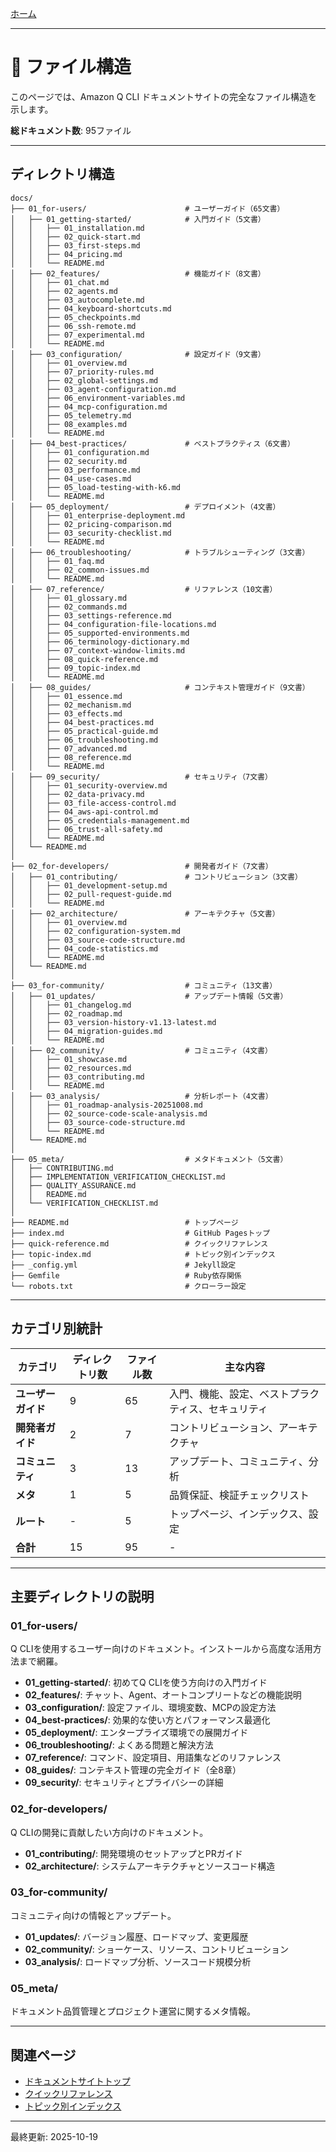 [ホーム](README.md)

---

# 📁 ファイル構造

このページでは、Amazon Q CLI ドキュメントサイトの完全なファイル構造を示します。

**総ドキュメント数**: 95ファイル

---

## ディレクトリ構造

```
docs/
├── 01_for-users/                      # ユーザーガイド（65文書）
│   ├── 01_getting-started/            # 入門ガイド（5文書）
│   │   ├── 01_installation.md
│   │   ├── 02_quick-start.md
│   │   ├── 03_first-steps.md
│   │   ├── 04_pricing.md
│   │   └── README.md
│   ├── 02_features/                   # 機能ガイド（8文書）
│   │   ├── 01_chat.md
│   │   ├── 02_agents.md
│   │   ├── 03_autocomplete.md
│   │   ├── 04_keyboard-shortcuts.md
│   │   ├── 05_checkpoints.md
│   │   ├── 06_ssh-remote.md
│   │   ├── 07_experimental.md
│   │   └── README.md
│   ├── 03_configuration/              # 設定ガイド（9文書）
│   │   ├── 01_overview.md
│   │   ├── 07_priority-rules.md
│   │   ├── 02_global-settings.md
│   │   ├── 03_agent-configuration.md
│   │   ├── 06_environment-variables.md
│   │   ├── 04_mcp-configuration.md
│   │   ├── 05_telemetry.md
│   │   ├── 08_examples.md
│   │   └── README.md
│   ├── 04_best-practices/             # ベストプラクティス（6文書）
│   │   ├── 01_configuration.md
│   │   ├── 02_security.md
│   │   ├── 03_performance.md
│   │   ├── 04_use-cases.md
│   │   ├── 05_load-testing-with-k6.md
│   │   └── README.md
│   ├── 05_deployment/                 # デプロイメント（4文書）
│   │   ├── 01_enterprise-deployment.md
│   │   ├── 02_pricing-comparison.md
│   │   ├── 03_security-checklist.md
│   │   └── README.md
│   ├── 06_troubleshooting/            # トラブルシューティング（3文書）
│   │   ├── 01_faq.md
│   │   ├── 02_common-issues.md
│   │   └── README.md
│   ├── 07_reference/                  # リファレンス（10文書）
│   │   ├── 01_glossary.md
│   │   ├── 02_commands.md
│   │   ├── 03_settings-reference.md
│   │   ├── 04_configuration-file-locations.md
│   │   ├── 05_supported-environments.md
│   │   ├── 06_terminology-dictionary.md
│   │   ├── 07_context-window-limits.md
│   │   ├── 08_quick-reference.md
│   │   ├── 09_topic-index.md
│   │   └── README.md
│   ├── 08_guides/                     # コンテキスト管理ガイド（9文書）
│   │   ├── 01_essence.md
│   │   ├── 02_mechanism.md
│   │   ├── 03_effects.md
│   │   ├── 04_best-practices.md
│   │   ├── 05_practical-guide.md
│   │   ├── 06_troubleshooting.md
│   │   ├── 07_advanced.md
│   │   ├── 08_reference.md
│   │   └── README.md
│   ├── 09_security/                   # セキュリティ（7文書）
│   │   ├── 01_security-overview.md
│   │   ├── 02_data-privacy.md
│   │   ├── 03_file-access-control.md
│   │   ├── 04_aws-api-control.md
│   │   ├── 05_credentials-management.md
│   │   ├── 06_trust-all-safety.md
│   │   └── README.md
│   └── README.md
│
├── 02_for-developers/                 # 開発者ガイド（7文書）
│   ├── 01_contributing/               # コントリビューション（3文書）
│   │   ├── 01_development-setup.md
│   │   ├── 02_pull-request-guide.md
│   │   └── README.md
│   ├── 02_architecture/               # アーキテクチャ（5文書）
│   │   ├── 01_overview.md
│   │   ├── 02_configuration-system.md
│   │   ├── 03_source-code-structure.md
│   │   ├── 04_code-statistics.md
│   │   └── README.md
│   └── README.md
│
├── 03_for-community/                  # コミュニティ（13文書）
│   ├── 01_updates/                    # アップデート情報（5文書）
│   │   ├── 01_changelog.md
│   │   ├── 02_roadmap.md
│   │   ├── 03_version-history-v1.13-latest.md
│   │   ├── 04_migration-guides.md
│   │   └── README.md
│   ├── 02_community/                  # コミュニティ（4文書）
│   │   ├── 01_showcase.md
│   │   ├── 02_resources.md
│   │   ├── 03_contributing.md
│   │   └── README.md
│   ├── 03_analysis/                   # 分析レポート（4文書）
│   │   ├── 01_roadmap-analysis-20251008.md
│   │   ├── 02_source-code-scale-analysis.md
│   │   ├── 03_source-code-structure.md
│   │   └── README.md
│   └── README.md
│
├── 05_meta/                           # メタドキュメント（5文書）
│   ├── CONTRIBUTING.md
│   ├── IMPLEMENTATION_VERIFICATION_CHECKLIST.md
│   ├── QUALITY_ASSURANCE.md
│   │   README.md
│   └── VERIFICATION_CHECKLIST.md
│
├── README.md                          # トップページ
├── index.md                           # GitHub Pagesトップ
├── quick-reference.md                 # クイックリファレンス
├── topic-index.md                     # トピック別インデックス
├── _config.yml                        # Jekyll設定
├── Gemfile                            # Ruby依存関係
└── robots.txt                         # クローラー設定
```

---

## カテゴリ別統計

| カテゴリ | ディレクトリ数 | ファイル数 | 主な内容 |
|---------|--------------|-----------|---------|
| **ユーザーガイド** | 9 | 65 | 入門、機能、設定、ベストプラクティス、セキュリティ |
| **開発者ガイド** | 2 | 7 | コントリビューション、アーキテクチャ |
| **コミュニティ** | 3 | 13 | アップデート、コミュニティ、分析 |
| **メタ** | 1 | 5 | 品質保証、検証チェックリスト |
| **ルート** | - | 5 | トップページ、インデックス、設定 |
| **合計** | 15 | 95 | - |

---

## 主要ディレクトリの説明

### 01_for-users/
Q CLIを使用するユーザー向けのドキュメント。インストールから高度な活用方法まで網羅。

- **01_getting-started/**: 初めてQ CLIを使う方向けの入門ガイド
- **02_features/**: チャット、Agent、オートコンプリートなどの機能説明
- **03_configuration/**: 設定ファイル、環境変数、MCPの設定方法
- **04_best-practices/**: 効果的な使い方とパフォーマンス最適化
- **05_deployment/**: エンタープライズ環境での展開ガイド
- **06_troubleshooting/**: よくある問題と解決方法
- **07_reference/**: コマンド、設定項目、用語集などのリファレンス
- **08_guides/**: コンテキスト管理の完全ガイド（全8章）
- **09_security/**: セキュリティとプライバシーの詳細

### 02_for-developers/
Q CLIの開発に貢献したい方向けのドキュメント。

- **01_contributing/**: 開発環境のセットアップとPRガイド
- **02_architecture/**: システムアーキテクチャとソースコード構造

### 03_for-community/
コミュニティ向けの情報とアップデート。

- **01_updates/**: バージョン履歴、ロードマップ、変更履歴
- **02_community/**: ショーケース、リソース、コントリビューション
- **03_analysis/**: ロードマップ分析、ソースコード規模分析

### 05_meta/
ドキュメント品質管理とプロジェクト運営に関するメタ情報。

---

## 関連ページ

- [ドキュメントサイトトップ](README.md)
- [クイックリファレンス](01_for-users/07_reference/08_quick-reference.md)
- [トピック別インデックス](01_for-users/07_reference/09_topic-index.md)

---

最終更新: 2025-10-19

